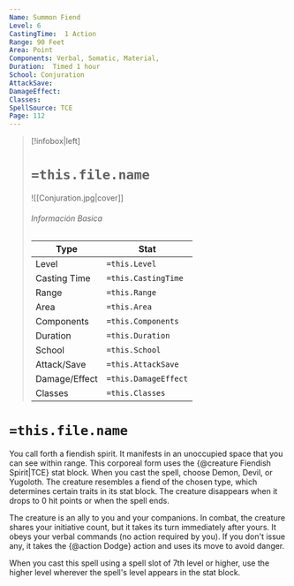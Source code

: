 ```yaml
---
Name: Summon Fiend
Level: 6
CastingTime:  1 Action 
Range: 90 Feet
Area: Point
Components: Verbal, Somatic, Material, 
Duration:  Timed 1 hour
School: Conjuration
AttackSave: 
DamageEffect: 
Classes: 
SpellSource: TCE
Page: 112
---
```


>[!infobox|left]
># `=this.file.name`
>![[Conjuration.jpg|cover]]
> ###### Información Basica
> Type |  Stat |
> ---|---|
> Level | `=this.Level` |
> Casting Time | `=this.CastingTime` |
> Range | `=this.Range` |
> Area | `=this.Area` |
> Components | `=this.Components` |
> Duration | `=this.Duration` |
> School | `=this.School` |
> Attack/Save | `=this.AttackSave` |
> Damage/Effect | `=this.DamageEffect` |
> Classes | `=this.Classes` |

# `=this.file.name`
You call forth a fiendish spirit. It manifests in an unoccupied space that you can see within range. This corporeal form uses the {@creature Fiendish Spirit|TCE} stat block. When you cast the spell, choose Demon, Devil, or Yugoloth. The creature resembles a fiend of the chosen type, which determines certain traits in its stat block. The creature disappears when it drops to 0 hit points or when the spell ends.

The creature is an ally to you and your companions. In combat, the creature shares your initiative count, but it takes its turn immediately after yours. It obeys your verbal commands (no action required by you). If you don&#x27;t issue any, it takes the {@action Dodge} action and uses its move to avoid danger.



 


 


When you cast this spell using a spell slot of 7th level or higher, use the higher level wherever the spell&#x27;s level appears in the stat block. 